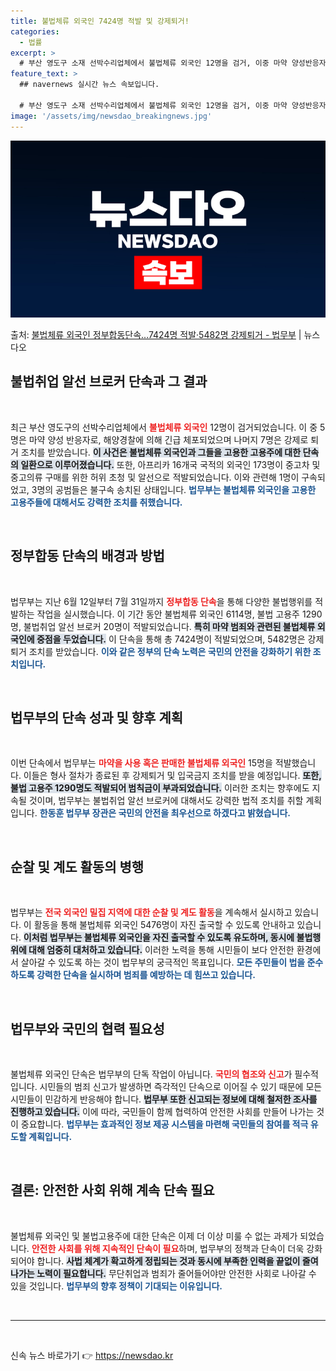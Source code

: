 ```yaml
---
title: 불법체류 외국인 7424명 적발 및 강제퇴거!
categories:
  - 법률
excerpt: >
  # 부산 영도구 소재 선박수리업체에서 불법체류 외국인 12명을 검거, 이중 마약 양성반응자 5명은 해양경찰에…
feature_text: >
  ## navernews 실시간 뉴스 속보입니다.

  # 부산 영도구 소재 선박수리업체에서 불법체류 외국인 12명을 검거, 이중 마약 양성반응자 5명은 해양경찰에…
image: '/assets/img/newsdao_breakingnews.jpg'
---
```


![뉴스다오 속보](/assets/img/newsdao_breakingnews.jpg)

<p>출처: <a href="https://newsdao.kr/1669" rel="dofollow">불법체류 외국인 정부합동단속…7424명 적발·5482명 강제퇴거 - 법무부</a> | 뉴스다오</p>

<h2 data-ke-size="size26">불법취업 알선 브로커 단속과 그 결과</h2>

<p data-ke-size="size16">&nbsp;</p>

최근 부산 영도구의 선박수리업체에서 <b><span style="color: #ee2323;">불법체류 외국인</span></b> 12명이 검거되었습니다. 이 중 5명은 마약 양성 반응자로, 해양경찰에 의해 긴급 체포되었으며 나머지 7명은 강제로 퇴거 조치를 받았습니다. <b><span style="background-color: #21538527;">이 사건은 불법체류 외국인과 그들을 고용한 고용주에 대한 단속의 일환으로 이루어졌습니다.</span></b> 또한, 아프리카 16개국 국적의 외국인 173명이 중고차 및 중고의류 구매를 위한 허위 초청 및 알선으로 적발되었습니다. 이와 관련해 1명이 구속되었고, 3명의 공범들은 불구속 송치된 상태입니다. <b><span style="color: #1a5490;">법무부는 불법체류 외국인을 고용한 고용주들에 대해서도 강력한 조치를 취했습니다.</span></b> 

<p data-ke-size="size16">&nbsp;</p>

<h2 data-ke-size="size26">정부합동 단속의 배경과 방법</h2>

<p data-ke-size="size16">&nbsp;</p>

법무부는 지난 6월 12일부터 7월 31일까지 <b><span style="color: #ee2323;">정부합동 단속</span></b>을 통해 다양한 불법행위를 적발하는 작업을 실시했습니다. 이 기간 동안 불법체류 외국인 6114명, 불법 고용주 1290명, 불법취업 알선 브로커 20명이 적발되었습니다. <b><span style="background-color: #21538527;">특히 마약 범죄와 관련된 불법체류 외국인에 중점을 두었습니다.</span></b> 이 단속을 통해 총 7424명이 적발되었으며, 5482명은 강제퇴거 조치를 받았습니다. <b><span style="color: #1a5490;">이와 같은 정부의 단속 노력은 국민의 안전을 강화하기 위한 조치입니다.</span></b> 

<p data-ke-size="size16">&nbsp;</p>

<h2 data-ke-size="size26">법무부의 단속 성과 및 향후 계획</h2>

<p data-ke-size="size16">&nbsp;</p>

이번 단속에서 법무부는 <b><span style="color: #ee2323;">마약을 사용 혹은 판매한 불법체류 외국인</span></b> 15명을 적발했습니다. 이들은 형사 절차가 종료된 후 강제퇴거 및 입국금지 조치를 받을 예정입니다. <b><span style="background-color: #21538527;">또한, 불법 고용주 1290명도 적발되어 범칙금이 부과되었습니다.</span></b> 이러한 조치는 향후에도 지속될 것이며, 법무부는 불법취업 알선 브로커에 대해서도 강력한 법적 조치를 취할 계획입니다. <b><span style="color: #1a5490;">한동훈 법무부 장관은 국민의 안전을 최우선으로 하겠다고 밝혔습니다.</span></b>

<p data-ke-size="size16">&nbsp;</p>

<h2 data-ke-size="size26">순찰 및 계도 활동의 병행</h2>

<p data-ke-size="size16">&nbsp;</p>

법무부는 <b><span style="color: #ee2323;">전국 외국인 밀집 지역에 대한 순찰 및 계도 활동</span></b>을 계속해서 실시하고 있습니다. 이 활동을 통해 불법체류 외국인 5476명이 자진 출국할 수 있도록 안내하고 있습니다. <b><span style="background-color: #21538527;">이처럼 법무부는 불법체류 외국인을 자진 출국할 수 있도록 유도하며, 동시에 불법행위에 대해 엄중히 대처하고 있습니다.</span></b> 이러한 노력을 통해 시민들이 보다 안전한 환경에서 살아갈 수 있도록 하는 것이 법무부의 궁극적인 목표입니다. <b><span style="color: #1a5490;">모든 주민들이 법을 준수하도록 강력한 단속을 실시하며 범죄를 예방하는 데 힘쓰고 있습니다.</span></b>

<p data-ke-size="size16">&nbsp;</p>

<h2 data-ke-size="size26">법무부와 국민의 협력 필요성</h2>

<p data-ke-size="size16">&nbsp;</p>

불법체류 외국인 단속은 법무부의 단독 작업이 아닙니다. <b><span style="color: #ee2323;">국민의 협조와 신고</span></b>가 필수적입니다. 시민들의 범죄 신고가 발생하면 즉각적인 단속으로 이어질 수 있기 때문에 모든 시민들이 민감하게 반응해야 합니다. <b><span style="background-color: #21538527;">법무부 또한 신고되는 정보에 대해 철저한 조사를 진행하고 있습니다.</span></b> 이에 따라, 국민들이 함께 협력하여 안전한 사회를 만들어 나가는 것이 중요합니다. <b><span style="color: #1a5490;">법무부는 효과적인 정보 제공 시스템을 마련해 국민들의 참여를 적극 유도할 계획입니다.</span></b>

<p data-ke-size="size16">&nbsp;</p>

<h2 data-ke-size="size26">결론: 안전한 사회 위해 계속 단속 필요</h2>

<p data-ke-size="size16">&nbsp;</p>

불법체류 외국인 및 불법고용주에 대한 단속은 이제 더 이상 미룰 수 없는 과제가 되었습니다. <b><span style="color: #ee2323;">안전한 사회를 위해 지속적인 단속이 필요</span></b>하며, 법무부의 정책과 단속이 더욱 강화되어야 합니다. <b><span style="background-color: #21538527;">사법 체계가 확고하게 정립되는 것과 동시에 부족한 인력을 끝없이 줄여나가는 노력이 필요합니다.</span></b> 무단취업과 범죄가 줄어들어야만 안전한 사회로 나아갈 수 있을 것입니다. <b><span style="color: #1a5490;">법무부의 향후 정책이 기대되는 이유입니다.</span></b>

<p data-ke-size="size16">&nbsp;</p>

<hr>

<p data-ke-size="size16">&nbsp;</p> 

신속 뉴스 바로가기 👉 <a href="https://newsdao.kr" rel="dofollow">https://newsdao.kr</a>


